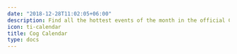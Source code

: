 ```yaml
---
date: "2018-12-28T11:02:05+06:00"
description: Find all the hottest events of the month in the official CogSci' calendar.
icon: ti-calendar
title: Cog Calendar
type: docs
---
```


